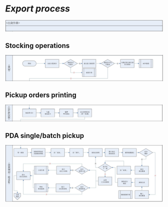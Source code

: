 # **_Export process_**

![Alt export process](pic/01.jpg)

## **Stocking operations**

![Alt stocking operations](pic/02.jpg)

## **Pickup orders printing**

![Alt pickup orders printing](pic/03.jpg)

## **PDA single/batch pickup**

![Alt PDA single/batch pickup](pic/04.jpg)
